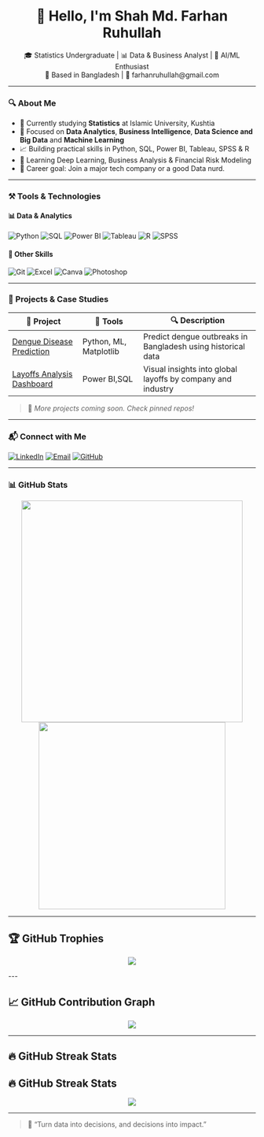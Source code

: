 <h1 align="center">👋 Hello, I'm Shah Md. Farhan Ruhullah</h1>
<p align="center">
🎓 Statistics Undergraduate | 📊 Data & Business Analyst | 🧠 AI/ML Enthusiast <br>
📍 Based in Bangladesh | 📧 farhanruhullah@gmail.com
</p>

---

### 🔍 About Me
- 🧪 Currently studying **Statistics** at Islamic University, Kushtia
- 💼 Focused on **Data Analytics**, **Business Intelligence**, **Data Science and Big Data** and **Machine Learning**
- 📈 Building practical skills in Python, SQL, Power BI, Tableau, SPSS & R
- 🌱 Learning Deep Learning, Business Analysis & Financial Risk Modeling
- 🎯 Career goal: Join a major tech company or a good Data nurd.

---

### ⚒️ Tools & Technologies

#### 📊 Data & Analytics
![Python](https://img.shields.io/badge/Python-3776AB?style=flat&logo=python&logoColor=white)
![SQL](https://img.shields.io/badge/SQL-336791?style=flat&logo=postgresql&logoColor=white)
![Power BI](https://img.shields.io/badge/PowerBI-F2C811?style=flat&logo=powerbi&logoColor=black)
![Tableau](https://img.shields.io/badge/Tableau-E97627?style=flat&logo=tableau&logoColor=white)
![R](https://img.shields.io/badge/R-276DC3?style=flat&logo=r&logoColor=white)
![SPSS](https://img.shields.io/badge/SPSS-0096D6?style=flat&logo=ibm&logoColor=white)

#### 📁 Other Skills
![Git](https://img.shields.io/badge/Git-F05032?style=flat&logo=git&logoColor=white)
![Excel](https://img.shields.io/badge/Excel-217346?style=flat&logo=microsoft-excel&logoColor=white)
![Canva](https://img.shields.io/badge/Canva-00C4CC?style=flat&logo=canva&logoColor=white)
![Photoshop](https://img.shields.io/badge/Photoshop-31A8FF?style=flat&logo=adobe-photoshop&logoColor=white)

---

### 🧠 Projects & Case Studies

| 📌 Project | 🔧 Tools | 🔍 Description |
|-----------|----------|----------------|
| [Dengue Disease Prediction](#) | Python, ML, Matplotlib | Predict dengue outbreaks in Bangladesh using historical data |
| [Layoffs Analysis Dashboard](https://github.com/farhanruhullah/World_Layoffs) | Power BI,SQL | Visual insights into global layoffs by company and industry |

> 🔗 *More projects coming soon. Check pinned repos!*

---

### 📬 Connect with Me
[![LinkedIn](https://img.shields.io/badge/LinkedIn-blue?style=flat&logo=linkedin&logoColor=white)](https://www.linkedin.com/in/farhanruhullah/)
[![Email](https://img.shields.io/badge/Email-red?style=flat&logo=gmail&logoColor=white)](mailto:farhanruhullah@gmail.com)
[![GitHub](https://img.shields.io/badge/GitHub-black?style=flat&logo=github&logoColor=white)](https://github.com/farhanruhullah)

---

### 📊 GitHub Stats

<p align="center">
  <img src="https://github-readme-stats.vercel.app/api?username=farhanruhullah&show_icons=true&theme=radical" width="450"/>
  <img src="https://github-readme-stats.vercel.app/api/top-langs/?username=farhanruhullah&layout=compact&theme=radical" width="380"/>
</p>

---

## 🏆 GitHub Trophies

<p align="center">
  <img src="https://github-profile-trophy.vercel.app/?username=farhanruhullah&theme=radical&no-bg=true&margin-w=15" />
</p>
---

## 📈 GitHub Contribution Graph

<p align="center">
  <img src="https://github-readme-activity-graph.vercel.app/graph?username=farhanruhullah&theme=github-compact&area=true" />
</p>

---

## 🔥 GitHub Streak Stats

## 🔥 GitHub Streak Stats

<p align="center">
  <img src="https://streak-stats.demolab.com/?user=farhanruhullah&theme=radical&hide_border=true" />
</p>

---
> 🚀 “Turn data into decisions, and decisions into impact.”



<!--
**farhanruhullah/farhanruhullah** is a ✨ _special_ ✨ repository because its `README.md` (this file) appears on your GitHub profile.

Here are some ideas to get you started:

- 🔭 I’m currently working on ...
- 🌱 I’m currently learning ...
- 👯 I’m looking to collaborate on ...
- 🤔 I’m looking for help with ...
- 💬 Ask me about ...
- 📫 How to reach me: ...
- 😄 Pronouns: ...
- ⚡ Fun fact: ...
-->
